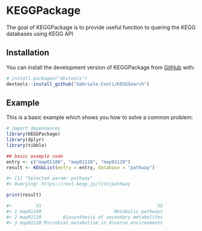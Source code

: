 
<!-- README.md is generated from README.Rmd. Please edit that file -->

# KEGGPackage

<!-- badges: start -->
<!-- badges: end -->

The goal of KEGGPackage is to provide useful function to quering the
KEGG databases using KEGG API

## Installation

You can install the development version of KEGGPackage from
[GitHub](https://github.com/) with:

``` r
# install.packages("devtools")
devtools::install_github("Gabriele-Conti/KEGGSearch")
```

## Example

This is a basic example which shows you how to solve a common problem:

``` r
# import dependances
library(KEGGPackage)
library(dplyr)
library(tibble)

## basic example code
entry <- c("map01100", "map01110", "map01120")
result <- KEGGList(entry = entry, database = "pathway")

#> [1] "Selected param: pathway"
#> Querying: https://rest.kegg.jp/list/pathway

print(result)

#>         V1                                           V2
#> 1 map01100                           Metabolic pathways
#> 2 map01110        Biosynthesis of secondary metabolites
#> 3 map01120 Microbial metabolism in diverse environments
```
